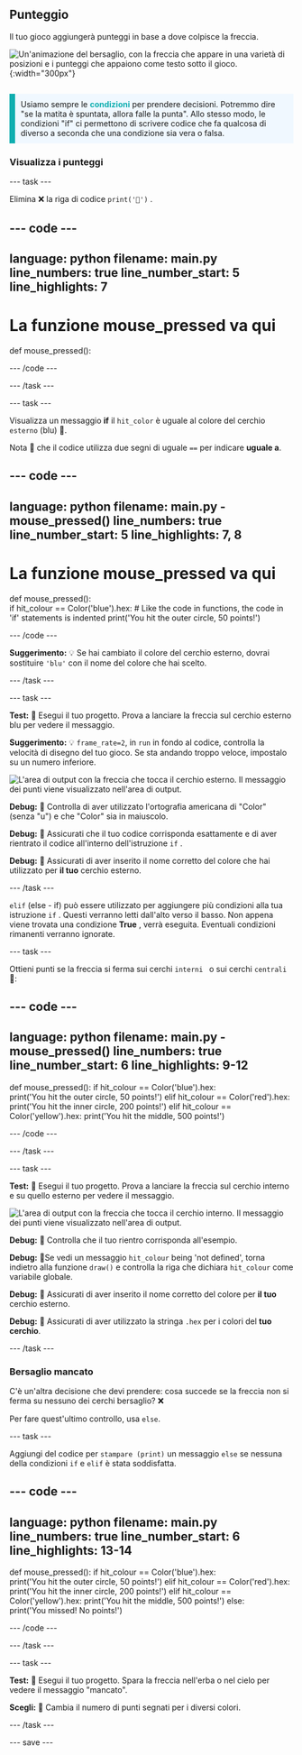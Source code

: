## Punteggio

<div style="display: flex; flex-wrap: wrap">
<div style="flex-basis: 200px; flex-grow: 1; margin-right: 15px;">
Il tuo gioco aggiungerà punteggi in base a dove colpisce la freccia.
</div>
<div>

![Un'animazione del bersaglio, con la freccia che appare in una varietà di posizioni e i punteggi che appaiono come testo sotto il gioco.](images/points-scored.gif){:width="300px"}

</div>
</div>

<p style="border-left: solid; border-width:10px; border-color: #0faeb0; background-color: aliceblue; padding: 10px;">
Usiamo sempre le <span style="color: #0faeb0; font-weight: bold;"> condizioni</span> per prendere decisioni. Potremmo dire "se la matita è spuntata, allora falle la punta". Allo stesso modo, le condizioni "if" ci permettono di scrivere codice che fa qualcosa di diverso a seconda che una condizione sia vera o falsa.
</p>

### Visualizza i punteggi

--- task ---

Elimina ❌ la riga di codice `print('🎯')` .

--- code ---
---
language: python filename: main.py line_numbers: true line_number_start: 5
line_highlights: 7
---
# La funzione mouse_pressed va qui
def mouse_pressed():


--- /code ---

--- /task ---

--- task ---

Visualizza un messaggio **if** il `hit_color` è uguale al colore del cerchio `esterno` (blu) 🎯.

Nota 👀 che il codice utilizza due segni di uguale `==` per indicare **uguale a**.

--- code ---
---
language: python filename: main.py - mouse_pressed() line_numbers: true line_number_start: 5
line_highlights: 7, 8
---

# La funzione mouse_pressed va qui
def mouse_pressed():     
if hit_colour == Color('blue').hex:  # Like the code in functions, the code in 'if' statements is indented print('You hit the outer circle, 50 points!')

--- /code ---

**Suggerimento:** 💡 Se hai cambiato il colore del cerchio esterno, dovrai sostituire `'blu'` con il nome del colore che hai scelto.

--- /task ---

--- task ---

**Test:** 🔄 Esegui il tuo progetto. Prova a lanciare la freccia sul cerchio esterno blu per vedere il messaggio.

**Suggerimento:** 💡 `frame_rate=2`, in `run` in fondo al codice, controlla la velocità di disegno del tuo gioco. Se sta andando troppo veloce, impostalo su un numero inferiore.

![L'area di output con la freccia che tocca il cerchio esterno. Il messaggio dei punti viene visualizzato nell'area di output.](images/blue-points.png)

**Debug:** 🐞 Controlla di aver utilizzato l'ortografia americana di "Color" (senza "u") e che "Color" sia in maiuscolo.

**Debug:** 🐞 Assicurati che il tuo codice corrisponda esattamente e di aver rientrato il codice all'interno dell'istruzione `if` .

**Debug:** 🐞 Assicurati di aver inserito il nome corretto del colore che hai utilizzato per **il tuo** cerchio esterno.

--- /task ---

`elif` (else - if) può essere utilizzato per aggiungere più condizioni alla tua istruzione `if` . Questi verranno letti dall'alto verso il basso. Non appena viene trovata una condizione **True** , verrà eseguita. Eventuali condizioni rimanenti verranno ignorate.

--- task ---

Ottieni punti se la freccia si ferma sui cerchi `interni ` o sui cerchi `centrali ` 🎯:

--- code ---
---
language: python filename: main.py - mouse_pressed() line_numbers: true line_number_start: 6
line_highlights: 9-12
---

def mouse_pressed(): if hit_colour == Color('blue').hex:   
print('You hit the outer circle, 50 points!') elif hit_colour == Color('red').hex: print('You hit the inner circle, 200 points!') elif hit_colour == Color('yellow').hex: print('You hit the middle, 500 points!')

--- /code ---

--- /task ---

--- task ---

**Test:** 🔄 Esegui il tuo progetto. Prova a lanciare la freccia sul cerchio interno e su quello esterno per vedere il messaggio.

![L'area di output con la freccia che tocca il cerchio interno. Il messaggio dei punti viene visualizzato nell'area di output.](images/yellow-points.png)

**Debug:** 🐞 Controlla che il tuo rientro corrisponda all'esempio.

**Debug:** 🐞Se vedi un messaggio `hit_colour` being 'not defined', torna indietro alla funzione `draw()` e controlla la riga che dichiara `hit_colour` come variabile globale.

**Debug:** 🐞 Assicurati di aver inserito il nome corretto del colore per **il tuo** cerchio esterno.

**Debug:** 🐞 Assicurati di aver utilizzato la stringa `.hex` per i colori del **tuo cerchio**.

--- /task ---

### Bersaglio mancato

C'è un'altra decisione che devi prendere: cosa succede se la freccia non si ferma su nessuno dei cerchi bersaglio? ❌

Per fare quest'ultimo controllo, usa `else`.

--- task ---

Aggiungi del codice per `stampare (print)` un messaggio `else` se nessuna della condizioni `if` e `elif` è stata soddisfatta.

--- code ---
---
language: python filename: main.py line_numbers: true line_number_start: 6
line_highlights: 13-14
---

def mouse_pressed(): if hit_colour == Color('blue').hex:   
print('You hit the outer circle, 50 points!') elif hit_colour == Color('red').hex: print('You hit the inner circle, 200 points!') elif hit_colour == Color('yellow').hex: print('You hit the middle, 500 points!') else:   
print('You missed! No points!')

--- /code ---

--- /task ---

--- task ---

**Test:** 🔄 Esegui il tuo progetto. Spara la freccia nell'erba o nel cielo per vedere il messaggio "mancato".

**Scegli:** 💭 Cambia il numero di punti segnati per i diversi colori.

--- /task ---

--- save ---
